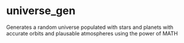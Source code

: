 # universe_gen
Generates a random universe populated with stars and planets with accurate orbits and plausable atmospheres using the power of MATH
